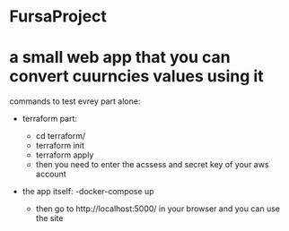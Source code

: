 # FursaProject
# a small web app that you can convert cuurncies values using it

commands to test evrey part alone:
- terraform part:
  - cd terraform/
  - terraform init
  - terraform apply
  - then you need to enter the acssess and secret key of your aws account


- the app itself:
  -docker-compose up
  - then go to http://localhost:5000/ in your browser and you can use the site

  
